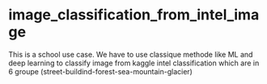 # image_classification_from_intel_image
This is a school  use case. We have to use classique methode like ML and deep learning to classify image from kaggle intel classification which are in 6 groupe (street-buildind-forest-sea-mountain-glacier)

